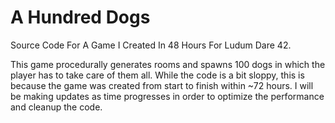 # A Hundred Dogs
Source Code For A Game I Created In 48 Hours For Ludum Dare 42.

This game procedurally generates rooms and spawns 100 dogs in which the player has to take care of them all. While the code is a bit sloppy, this is because the game was created from start to finish within ~72 hours. I will be making updates as time progresses in order to optimize the performance and cleanup the code.
